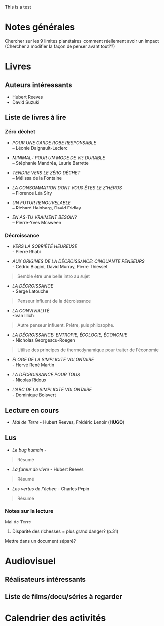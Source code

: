 This is a test


# Notes générales

Chercher sur les 9 limites planétaires: comment réellement avoir un impact <br>
(Chercher à modifier la façon de penser avant tout??)



# Livres

## Auteurs intéressants

- Hubert Reeves
- David Suzuki

## Liste de livres à lire

### Zéro déchet

*  _POUR UNE GARDE ROBE RESPONSABLE_ <br>– Léonie Daignault-Leclerc

* _MINIMAL : POUR UN MODE DE VIE DURABLE_ <br>– Stéphanie Mandréa, Laurie Barrette

* _TENDRE VERS LE ZÉRO DÉCHET_ <br>– Mélissa de la Fontaine

* _LA CONSOMMATION DONT VOUS ÊTES LE Z’HÉROS_ <br>– Florence Léa Siry

* _UN FUTUR RENOUVELABLE_ <br>– Richard Heinberg, David Fridley

* *EN AS-TU VRAIMENT BESOIN?* <br>– Pierre-Yves Mcsween

### Décroissance

* _VERS LA SOBRIÉTÉ HEUREUSE_ <br>- Pierre Rhabi

* _AUX ORIGINES DE LA DÉCROISSANCE: CINQUANTE PENSEURS_ <br>- Cédric Biagini, David Murray, Pierre Thiesset
> Semble être une belle intro au sujet

* _LA DÉCROISSANCE_ <br>- Serge Latouche
> Penseur influent de la décroissance

* _LA CONVIVIALITÉ_ <br>-Ivan Illich
> Autre penseur influent. Prêtre, puis philosophe. 

* _LA DÉCROISSANCE: ENTROPIE, ÉCOLOGIE, ÉCONOMIE_ <br>- Nicholas Georgescu-Roegen
> Utilise des principes de thermodynamique pour traiter de l'économie

* _ÉLOGE DE LA SIMPLICITÉ VOLONTAIRE_ <br>- Hervé René Martin

* _LA DÉCROISSANCE POUR TOUS_ <br>- Nicolas Ridoux

* _L'ABC DE LA SIMPLICITÉ VOLONTAIRE_ <br>- Dominique Boisvert



## Lecture en cours

* *Mal de Terre* - Hubert Reeves, Frédéric Lenoir  (**HUGO**)


## Lus 

* *Le bug humain* - 

> Résumé


* *La fureur de vivre* - Hubert Reeves

> Résumé

* *Les vertus de l'échec* - Charles Pépin

> Résumé





### Notes sur la lecture

Mal de Terre
1. Disparité des richesses = plus grand danger? (p.31)

Mettre dans un document séparé?



# Audiovisuel

## Réalisateurs intéressants

## Liste de films/docu/séries à regarder






# Calendrier des activités



